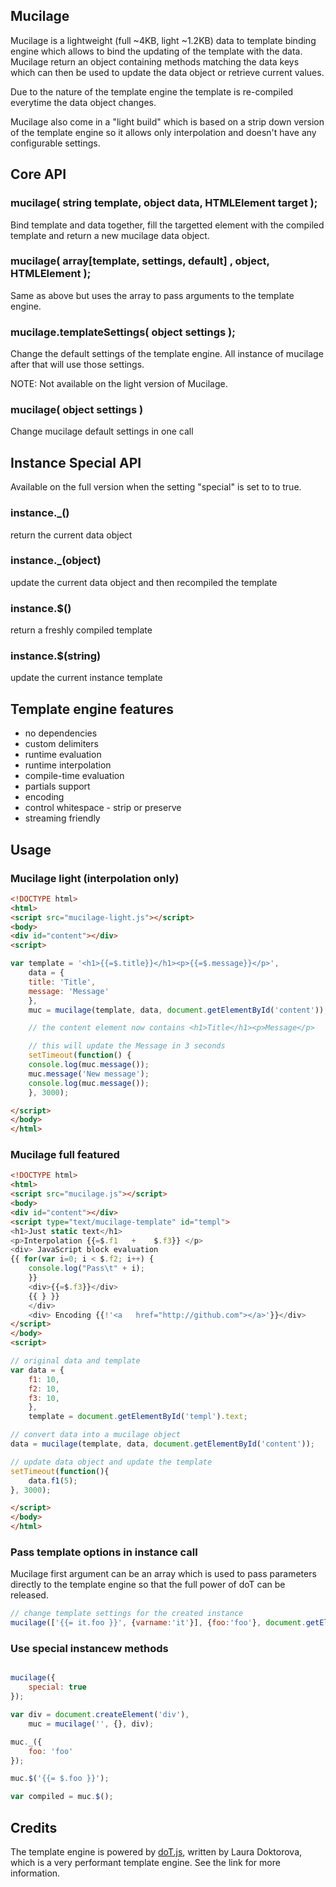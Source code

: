 ## Mucilage

Mucilage is a lightweight (full ~4KB, light ~1.2KB) data to template binding engine which allows to bind the updating of the template with the data.
Mucilage return an object containing methods matching the data keys which can then be used to update the data object or retrieve current values.

Due to the nature of the template engine the template is re-compiled everytime the data object changes.

Mucilage also come in a "light build" which is based on a strip down version of the template engine so it allows only interpolation and doesn't have any configurable settings.

## Core API

### mucilage( string template, object data, HTMLElement target );

Bind template and data together, fill the targetted element with the compiled template and return a new mucilage data object.

### mucilage( array[template, settings, default] , object, HTMLElement );

Same as above but uses the array to pass arguments to the template engine.

### mucilage.templateSettings( object settings );

Change the default settings of the template engine. All instance of mucilage after that will use those settings.

NOTE: Not available on the light version of Mucilage.

### mucilage( object settings )

Change mucilage default settings in one call

## Instance Special API

Available on the full version when the setting "special" is set to to true.

### instance._()

return the current data object

### instance._(object)

update the current data object and then recompiled the template

### instance.$()

return a freshly compiled template

### instance.$(string)

update the current instance template

## Template engine features

* no dependencies
* custom delimiters
* runtime evaluation
* runtime interpolation
* compile-time evaluation
* partials support
* encoding
* control whitespace - strip or preserve
* streaming friendly

## Usage

### Mucilage light (interpolation only)

```html
<!DOCTYPE html>
<html>
<script src="mucilage-light.js"></script>
<body>
<div id="content"></div>
<script>
```

```javascript
var template = '<h1>{{=$.title}}</h1><p>{{=$.message}}</p>',
    data = {
	title: 'Title',
	message: 'Message'
    },
    muc = mucilage(template, data, document.getElementById('content')); 

    // the content element now contains <h1>Title</h1><p>Message</p>

    // this will update the Message in 3 seconds
    setTimeout(function() {
	console.log(muc.message());
	muc.message('New message');
	console.log(muc.message());
    }, 3000);


```
```html
</script>
</body>
</html>
```

### Mucilage full featured

```html
<!DOCTYPE html>
<html>
<script src="mucilage.js"></script>
<body>
<div id="content"></div>
<script type="text/mucilage-template" id="templ">
<h1>Just static text</h1>
<p>Interpolation {{=$.f1   +	$.f3}} </p>
<div> JavaScript block evaluation
{{ for(var i=0; i < $.f2; i++) {
    console.log("Pass\t" + i);
    }}
    <div>{{=$.f3}}</div>
    {{ } }}
    </div>
    <div> Encoding {{!'<a   href="http://github.com"></a>'}}</div>
</script>
</body>
<script>
```
```javascript
// original data and template
var data = {
	f1: 10,
	f2: 10,
	f3: 10,
    },
    template = document.getElementById('templ').text;

// convert data into a mucilage object
data = mucilage(template, data, document.getElementById('content'));

// update data object and update the template
setTimeout(function(){
    data.f1(5);
}, 3000);
```
```html
</script>
</body>
</html>
```

### Pass template options in instance call

Mucilage first argument can be an array which is used to pass parameters directly to the template engine
so that the full power of doT can be released.

```javascript
// change template settings for the created instance
mucilage(['{{= it.foo }}', {varname:'it'}], {foo:'foo'}, document.getElementById('content')); 
```

### Use special instancew methods

```javascript

mucilage({
    special: true
});

var div = document.createElement('div'),
    muc = mucilage('', {}, div);

muc._({
    foo: 'foo'
});

muc.$('{{= $.foo }}');

var compiled = muc.$();

```

## Credits

The template engine is powered by [doT.js](http://olado.github.com/doT/), written by Laura Doktorova, which is a very performant template engine. See the link for more information.

